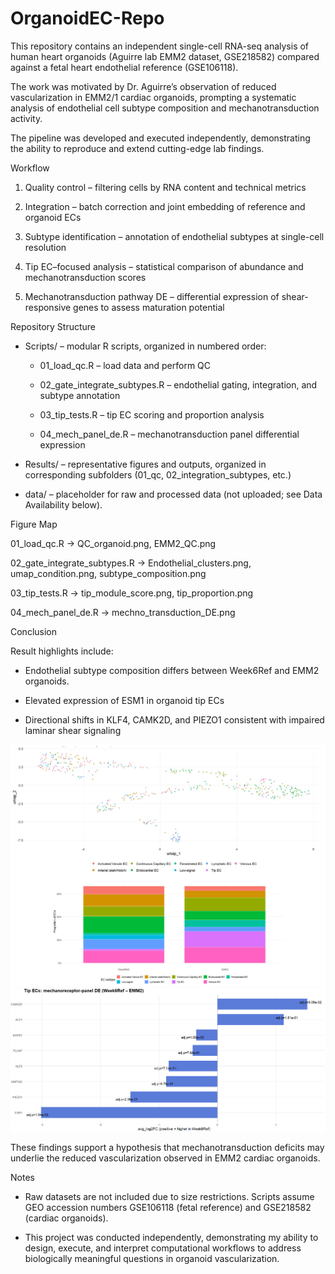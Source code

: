 # OrganoidEC-Repo
This repository contains an independent single-cell RNA-seq analysis of human heart organoids (Aguirre lab EMM2 dataset, GSE218582) compared against a fetal heart endothelial reference (GSE106118).

The work was motivated by Dr. Aguirre’s observation of reduced vascularization in EMM2/1 cardiac organoids, prompting a systematic analysis of endothelial cell subtype composition and mechanotransduction activity.

The pipeline was developed and executed independently, demonstrating the ability to reproduce and extend cutting-edge lab findings.

Workflow

1. Quality control – filtering cells by RNA content and technical metrics

2. Integration – batch correction and joint embedding of reference and organoid ECs

3. Subtype identification – annotation of endothelial subtypes at single-cell resolution

4. Tip EC–focused analysis – statistical comparison of abundance and mechanotransduction scores

5. Mechanotransduction pathway DE – differential expression of shear-responsive genes to assess maturation potential

Repository Structure

- Scripts/ – modular R scripts, organized in numbered order:

  - 01_load_qc.R – load data and perform QC

  - 02_gate_integrate_subtypes.R – endothelial gating, integration, and subtype annotation

  - 03_tip_tests.R – tip EC scoring and proportion analysis

  - 04_mech_panel_de.R – mechanotransduction panel differential expression

- Results/ – representative figures and outputs, organized in corresponding subfolders (01_qc, 02_integration_subtypes, etc.)
- data/ – placeholder for raw and processed data (not uploaded; see Data Availability below).

Figure Map

01_load_qc.R → QC_organoid.png, EMM2_QC.png

02_gate_integrate_subtypes.R → Endothelial_clusters.png, umap_condition.png, subtype_composition.png

03_tip_tests.R → tip_module_score.png, tip_proportion.png

04_mech_panel_de.R → mechno_transduction_DE.png

Conclusion

Result highlights include:

- Endothelial subtype composition differs between Week6Ref and EMM2 organoids.

- Elevated expression of ESM1 in organoid tip ECs

- Directional shifts in KLF4, CAMK2D, and PIEZO1 consistent with impaired laminar shear signaling

![UMAP and subtype composition](results/02_integration_subtypes/05_integration_subtypes.png)
![UMAP and subtype composition](results/04_mech_panel_de/mech_panel_DE.png)

These findings support a hypothesis that mechanotransduction deficits may underlie the reduced vascularization observed in EMM2 cardiac organoids.

Notes

- Raw datasets are not included due to size restrictions. Scripts assume GEO accession numbers GSE106118 (fetal reference) and GSE218582 (cardiac organoids).

- This project was conducted independently, demonstrating my ability to design, execute, and interpret computational workflows to address biologically meaningful questions in organoid vascularization.
